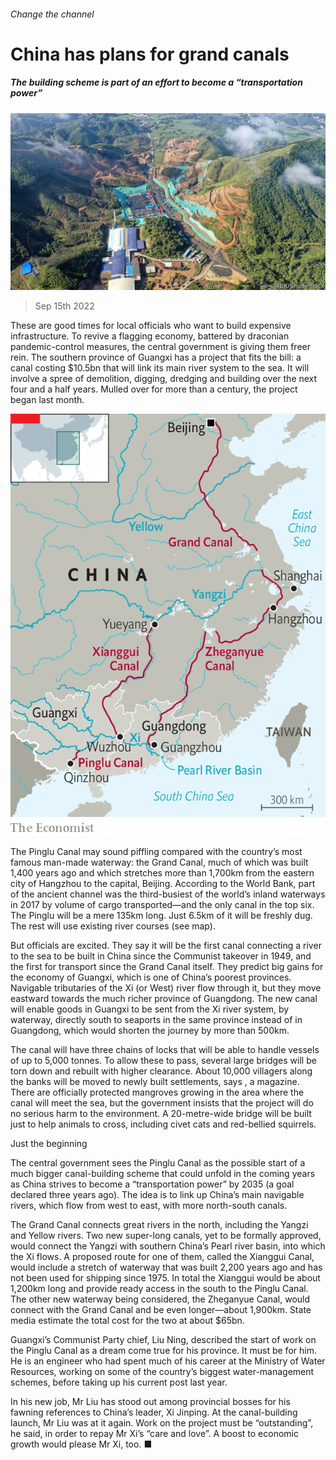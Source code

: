 ###### Change the channel

# China has plans for grand canals 

##### The building scheme is part of an effort to become a “transportation power” 

![image](images/20220917_CNP502.jpg) 

> Sep 15th 2022 

These are good times for local officials who want to build expensive infrastructure. To revive a flagging economy, battered by draconian pandemic-control measures, the central government is giving them freer rein. The southern province of Guangxi has a project that fits the bill: a canal costing $10.5bn that will link its main river system to the sea. It will involve a spree of demolition, digging, dredging and building over the next four and a half years. Mulled over for more than a century, the project began last month. 

![image](images/20220917_CNM980.png) 


The Pinglu Canal may sound piffling compared with the country’s most famous man-made waterway: the Grand Canal, much of which was built 1,400 years ago and which stretches more than 1,700km from the eastern city of Hangzhou to the capital, Beijing. According to the World Bank, part of the ancient channel was the third-busiest of the world’s inland waterways in 2017 by volume of cargo transported—and the only canal in the top six. The Pinglu will be a mere 135km long. Just 6.5km of it will be freshly dug. The rest will use existing river courses (see map). 

But officials are excited. They say it will be the first canal connecting a river to the sea to be built in China since the Communist takeover in 1949, and the first for transport since the Grand Canal itself. They predict big gains for the economy of Guangxi, which is one of China’s poorest provinces. Navigable tributaries of the Xi (or West) river flow through it, but they move eastward towards the much richer province of Guangdong. The new canal will enable goods in Guangxi to be sent from the Xi river system, by waterway, directly south to seaports in the same province instead of in Guangdong, which would shorten the journey by more than 500km. 

The canal will have three chains of locks that will be able to handle vessels of up to 5,000 tonnes. To allow these to pass, several large bridges will be torn down and rebuilt with higher clearance. About 10,000 villagers along the banks will be moved to newly built settlements, says , a magazine. There are officially protected mangroves growing in the area where the canal will meet the sea, but the government insists that the project will do no serious harm to the environment. A 20-metre-wide bridge will be built just to help animals to cross, including civet cats and red-bellied squirrels. 

Just the beginning

The central government sees the Pinglu Canal as the possible start of a much bigger canal-building scheme that could unfold in the coming years as China strives to become a “transportation power” by 2035 (a goal declared three years ago). The idea is to link up China’s main navigable rivers, which flow from west to east, with more north-south canals. 

The Grand Canal connects great rivers in the north, including the Yangzi and Yellow rivers. Two new super-long canals, yet to be formally approved, would connect the Yangzi with southern China’s Pearl river basin, into which the Xi flows. A proposed route for one of them, called the Xianggui Canal, would include a stretch of waterway that was built 2,200 years ago and has not been used for shipping since 1975. In total the Xianggui would be about 1,200km long and provide ready access in the south to the Pinglu Canal. The other new waterway being considered, the Zheganyue Canal, would connect with the Grand Canal and be even longer—about 1,900km. State media estimate the total cost for the two at about $65bn. 

Guangxi’s Communist Party chief, Liu Ning, described the start of work on the Pinglu Canal as a dream come true for his province. It must be for him. He is an engineer who had spent much of his career at the Ministry of Water Resources, working on some of the country’s biggest water-management schemes, before taking up his current post last year. 

In his new job, Mr Liu has stood out among provincial bosses for his fawning references to China’s leader, Xi Jinping. At the canal-building launch, Mr Liu was at it again. Work on the project must be “outstanding”, he said, in order to repay Mr Xi’s “care and love”. A boost to economic growth would please Mr Xi, too. ■

